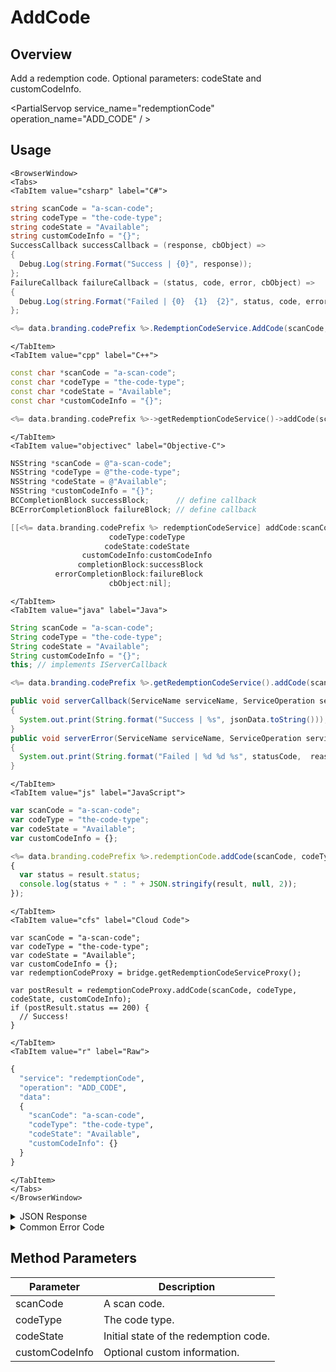 # AddCode
## Overview
Add a redemption code. Optional parameters: codeState and customCodeInfo.


<PartialServop service_name="redemptionCode" operation_name="ADD_CODE" / >

## Usage

```mdx-code-block
<BrowserWindow>
<Tabs>
<TabItem value="csharp" label="C#">
```

```csharp
string scanCode = "a-scan-code";
string codeType = "the-code-type";
string codeState = "Available";
string customCodeInfo = "{}";
SuccessCallback successCallback = (response, cbObject) =>
{
  Debug.Log(string.Format("Success | {0}", response));
};
FailureCallback failureCallback = (status, code, error, cbObject) =>
{
  Debug.Log(string.Format("Failed | {0}  {1}  {2}", status, code, error));
};

<%= data.branding.codePrefix %>.RedemptionCodeService.AddCode(scanCode, codeType, codeState, customCodeInfo, successCallback, failureCallback);
```

```mdx-code-block
</TabItem>
<TabItem value="cpp" label="C++">
```

```cpp
const char *scanCode = "a-scan-code";
const char *codeType = "the-code-type";
const char *codeState = "Available";
const char *customCodeInfo = "{}";

<%= data.branding.codePrefix %>->getRedemptionCodeService()->addCode(scanCode, codeType, codeState, customCodeInfo, this);
```

```mdx-code-block
</TabItem>
<TabItem value="objectivec" label="Objective-C">
```

```objectivec
NSString *scanCode = @"a-scan-code";
NSString *codeType = @"the-code-type";
NSString *codeState = @"Available";
NSString *customCodeInfo = "{}";
BCCompletionBlock successBlock;      // define callback
BCErrorCompletionBlock failureBlock; // define callback

[[<%= data.branding.codePrefix %> redemptionCodeService] addCode:scanCode
                      codeType:codeType
                     codeState:codeState
                customCodeInfo:customCodeInfo
               completionBlock:successBlock
          errorCompletionBlock:failureBlock
                      cbObject:nil];
```

```mdx-code-block
</TabItem>
<TabItem value="java" label="Java">
```

```java
String scanCode = "a-scan-code";
String codeType = "the-code-type";
String codeState = "Available";
String customCodeInfo = "{}";
this; // implements IServerCallback

<%= data.branding.codePrefix %>.getRedemptionCodeService().addCode(scanCode, codeType, codeState, customCodeInfo, this);

public void serverCallback(ServiceName serviceName, ServiceOperation serviceOperation, JSONObject jsonData)
{
  System.out.print(String.format("Success | %s", jsonData.toString()));
}
public void serverError(ServiceName serviceName, ServiceOperation serviceOperation, int statusCode, int reasonCode, String jsonError)
{
  System.out.print(String.format("Failed | %d %d %s", statusCode,  reasonCode, jsonError.toString()));
}
```

```mdx-code-block
</TabItem>
<TabItem value="js" label="JavaScript">
```

```javascript
var scanCode = "a-scan-code";
var codeType = "the-code-type";
var codeState = "Available";
var customCodeInfo = {};

<%= data.branding.codePrefix %>.redemptionCode.addCode(scanCode, codeType, codeState, customCodeInfo, result =>
{
  var status = result.status;
  console.log(status + " : " + JSON.stringify(result, null, 2));
});
```

```mdx-code-block
</TabItem>
<TabItem value="cfs" label="Cloud Code">
```

```cfscript
var scanCode = "a-scan-code";
var codeType = "the-code-type";
var codeState = "Available";
var customCodeInfo = {};
var redemptionCodeProxy = bridge.getRedemptionCodeServiceProxy();

var postResult = redemptionCodeProxy.addCode(scanCode, codeType, codeState, customCodeInfo);
if (postResult.status == 200) {
  // Success!
}
```

```mdx-code-block
</TabItem>
<TabItem value="r" label="Raw">
```

```r
{
  "service": "redemptionCode",
  "operation": "ADD_CODE",
  "data":
  {
    "scanCode": "a-scan-code",
    "codeType": "the-code-type",
    "codeState": "Available",
    "customCodeInfo": {}
  }
}
```

```mdx-code-block
</TabItem>
</Tabs>
</BrowserWindow>
```

<details>
<summary>JSON Response</summary>

```json
{
  "data": {
    "gameId": "23782",
    "scanCode": "a-scan-code",
    "codeType": "ct",
    "redemptionCodeId": "7379b058-8669-4199-b4bb-712f1e77ea8e",
    "version": 1,
    "codeState": "Inactive",
    "customCodeInfo": {},
    "customRedemptionInfo": {},
    "redeemedByProfileId": null,
    "redeemedByProfileName": null,
    "invalidationReason": null,
    "createdAt": 1655483646387,
    "activatedAt": 1655483646387,
    "redeemedAt": null,
    "invalidatedAt": null,
    "updatedAt": 1655483646387
  },
  "status": 200
}
```
</details>

<details>
<summary>Common Error Code</summary>

### Status Codes
Code | Name | Description
---- | ---- | -----------
40399 | REDEMPTION_CODE_TYPE_NOT_FOUND | The specified code type was not found
40753 | REDEMPTION_CODE_TYPE_DISABLED | Invalid code. Redemption code type has been disabled

</details>


## Method Parameters
Parameter | Description
--------- | -----------
scanCode | A scan code.
codeType | The code type.
codeState | Initial state of the redemption code.
customCodeInfo | Optional custom information.


